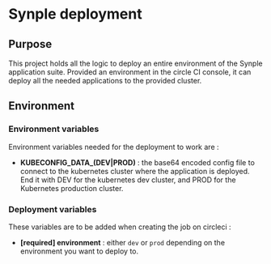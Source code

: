 # Synple deployment

## Purpose

This project holds all the logic to deploy an entire environment of the Synple application suite. Provided an environment in the circle CI console, it can deploy all the needed applications to the provided cluster.

## Environment

### Environment variables

Environment variables needed for the deployment to work are :
* **KUBECONFIG_DATA_(DEV|PROD)** : the base64 encoded config file to connect to the kubernetes cluster where the application is deployed. End it with DEV for the kubernetes dev cluster, and PROD for the Kubernetes production cluster.

### Deployment variables

These variables are to be added when creating the job on circleci :
* __[required] environment__ : either `dev` or `prod` depending on the environment you want to deploy to.
